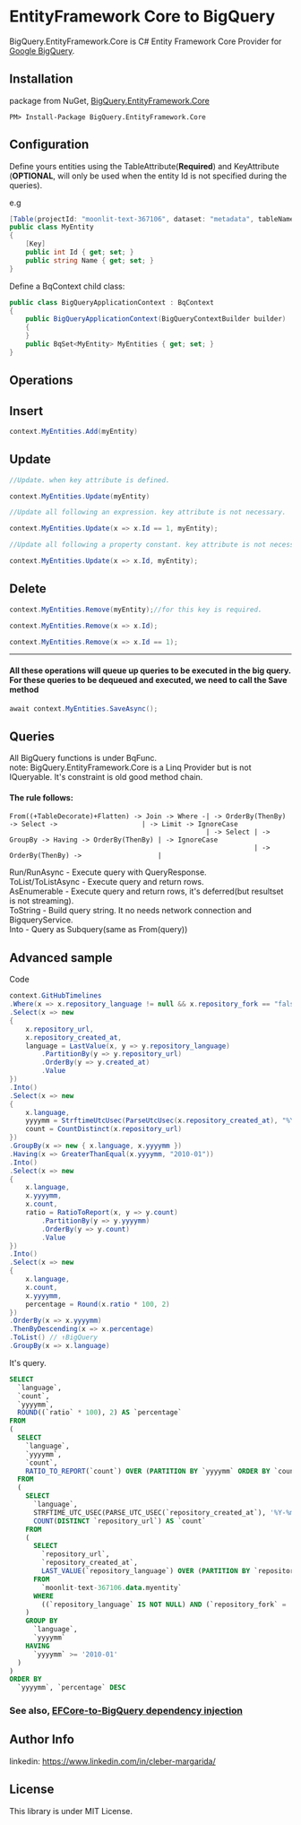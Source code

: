 EntityFramework Core to BigQuery 
================
BigQuery.EntityFramework.Core is C# Entity Framework Core Provider for [Google BigQuery](https://cloud.google.com/bigquery/).

Installation
---
package from NuGet, [BigQuery.EntityFramework.Core](https://nuget.org/packages/BigQuery.EntityFramework.Core)

```
PM> Install-Package BigQuery.EntityFramework.Core
```

Configuration
---
Define yours entities using the TableAttribute(**Required**) and KeyAttribute (**OPTIONAL**, will only be used when the entity Id is not specified during the queries).

e.g
```csharp
[Table(projectId: "moonlit-text-367106", dataset: "metadata", tableName: "myentity")]
public class MyEntity
{
    [Key]
    public int Id { get; set; }
    public string Name { get; set; }
}
```
Define a BqContext child class:

``` csharp
public class BigQueryApplicationContext : BqContext
{
    public BigQueryApplicationContext(BigQueryContextBuilder builder) : base(builder) 
    {
    }
    public BqSet<MyEntity> MyEntities { get; set; }
}
```
Operations
---
## Insert
``` csharp
context.MyEntities.Add(myEntity)
```
## Update
``` csharp
//Update. when key attribute is defined.

context.MyEntities.Update(myEntity)
```
``` csharp
//Update all following an expression. key attribute is not necessary.

context.MyEntities.Update(x => x.Id == 1, myEntity);
```
``` csharp
//Update all following a property constant. key attribute is not necessary.

context.MyEntities.Update(x => x.Id, myEntity);
```
## Delete
``` csharp
context.MyEntities.Remove(myEntity);//for this key is required.
```
``` csharp
context.MyEntities.Remove(x => x.Id);
```
``` csharp
context.MyEntities.Remove(x => x.Id == 1);
```
----
#### All these operations will queue up queries to be executed in the big query. For these queries to be dequeued and executed, we need to call the Save method
``` csharp
await context.MyEntities.SaveAsync();
```
Queries
---
All BigQuery functions is under BqFunc.
<br>
 note: BigQuery.EntityFramework.Core is a Linq Provider but is not IQueryable. It's constraint is old good method chain.
#### The rule follows:
```
From((+TableDecorate)+Flatten) -> Join -> Where -| -> OrderBy(ThenBy) -> Select ->                     | -> Limit -> IgnoreCase
                                                 | -> Select | -> GroupBy -> Having -> OrderBy(ThenBy) | -> IgnoreCase
                                                             | -> OrderBy(ThenBy) ->                   |
```
Run/RunAsync - Execute query with QueryResponse.
<br> 
ToList/ToListAsync - Execute query and return rows.
<br> 
AsEnumerable - Execute query and return rows, it's deferred(but resultset is not streaming).
<br> 
ToString - Build query string. It no needs network connection and BigqueryService.
<br> 
Into - Query as Subquery(same as From(query))

## Advanced sample
Code
``` csharp
context.GitHubTimelines
.Where(x => x.repository_language != null && x.repository_fork == "false")
.Select(x => new
{
    x.repository_url,
    x.repository_created_at,
    language = LastValue(x, y => y.repository_language)
        .PartitionBy(y => y.repository_url)
        .OrderBy(y => y.created_at)
        .Value
})
.Into()
.Select(x => new
{
    x.language,
    yyyymm = StrftimeUtcUsec(ParseUtcUsec(x.repository_created_at), "%Y-%m"),
    count = CountDistinct(x.repository_url)
})
.GroupBy(x => new { x.language, x.yyyymm })
.Having(x => GreaterThanEqual(x.yyyymm, "2010-01"))
.Into()
.Select(x => new
{
    x.language,
    x.yyyymm,
    x.count,
    ratio = RatioToReport(x, y => y.count)
        .PartitionBy(y => y.yyyymm)
        .OrderBy(y => y.count)
        .Value
})
.Into()
.Select(x => new
{
    x.language,
    x.count,
    x.yyyymm,
    percentage = Round(x.ratio * 100, 2)
})
.OrderBy(x => x.yyyymm)
.ThenByDescending(x => x.percentage)
.ToList() // ↑BigQuery
.GroupBy(x => x.language)
```
It's query.
``` sql
SELECT
  `language`,
  `count`,
  `yyyymm`,
  ROUND((`ratio` * 100), 2) AS `percentage`
FROM
(
  SELECT
    `language`,
    `yyyymm`,
    `count`,
    RATIO_TO_REPORT(`count`) OVER (PARTITION BY `yyyymm` ORDER BY `count`) AS `ratio`
  FROM
  (
    SELECT
      `language`,
      STRFTIME_UTC_USEC(PARSE_UTC_USEC(`repository_created_at`), '%Y-%m') AS `yyyymm`,
      COUNT(DISTINCT `repository_url`) AS `count`
    FROM
    (
      SELECT
        `repository_url`,
        `repository_created_at`,
        LAST_VALUE(`repository_language`) OVER (PARTITION BY `repository_url` ORDER BY `created_at`) AS `language`
      FROM
        `moonlit-text-367106.data.myentity`
      WHERE
        ((`repository_language` IS NOT NULL) AND (`repository_fork` = 'false'))
    )
    GROUP BY
      `language`,
      `yyyymm`
    HAVING
      `yyyymm` >= '2010-01'
  )
)
ORDER BY
  `yyyymm`, `percentage` DESC
```

### See also, [EFCore-to-BigQuery dependency injection](./BigQuery.EntityFramework.Core.DependencyInjection/README.md)


Author Info
---
linkedin: https://www.linkedin.com/in/cleber-margarida/

License
---
This library is under MIT License.
